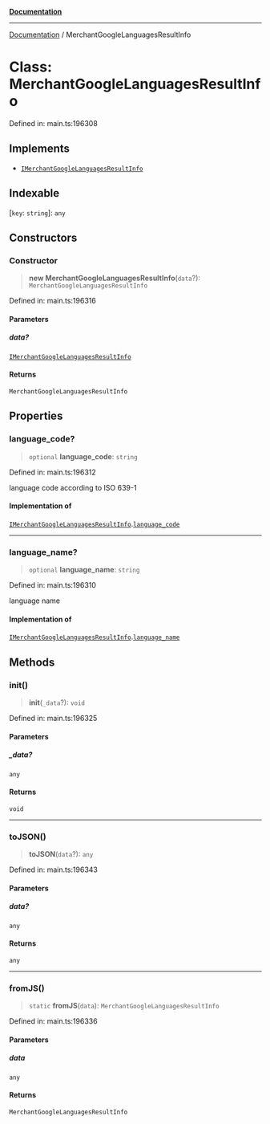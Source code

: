 [**Documentation**](../README.md)

***

[Documentation](../README.md) / MerchantGoogleLanguagesResultInfo

# Class: MerchantGoogleLanguagesResultInfo

Defined in: main.ts:196308

## Implements

- [`IMerchantGoogleLanguagesResultInfo`](../interfaces/IMerchantGoogleLanguagesResultInfo.md)

## Indexable

\[`key`: `string`\]: `any`

## Constructors

### Constructor

> **new MerchantGoogleLanguagesResultInfo**(`data`?): `MerchantGoogleLanguagesResultInfo`

Defined in: main.ts:196316

#### Parameters

##### data?

[`IMerchantGoogleLanguagesResultInfo`](../interfaces/IMerchantGoogleLanguagesResultInfo.md)

#### Returns

`MerchantGoogleLanguagesResultInfo`

## Properties

### language\_code?

> `optional` **language\_code**: `string`

Defined in: main.ts:196312

language code according to ISO 639-1

#### Implementation of

[`IMerchantGoogleLanguagesResultInfo`](../interfaces/IMerchantGoogleLanguagesResultInfo.md).[`language_code`](../interfaces/IMerchantGoogleLanguagesResultInfo.md#language_code)

***

### language\_name?

> `optional` **language\_name**: `string`

Defined in: main.ts:196310

language name

#### Implementation of

[`IMerchantGoogleLanguagesResultInfo`](../interfaces/IMerchantGoogleLanguagesResultInfo.md).[`language_name`](../interfaces/IMerchantGoogleLanguagesResultInfo.md#language_name)

## Methods

### init()

> **init**(`_data`?): `void`

Defined in: main.ts:196325

#### Parameters

##### \_data?

`any`

#### Returns

`void`

***

### toJSON()

> **toJSON**(`data`?): `any`

Defined in: main.ts:196343

#### Parameters

##### data?

`any`

#### Returns

`any`

***

### fromJS()

> `static` **fromJS**(`data`): `MerchantGoogleLanguagesResultInfo`

Defined in: main.ts:196336

#### Parameters

##### data

`any`

#### Returns

`MerchantGoogleLanguagesResultInfo`
